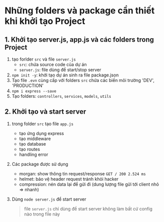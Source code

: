 # Những folders và package cần thiết khi khởi tạo Project

## 1. Khởi tạo server.js, app.js và các folders trong Project

1. tạo forlder `src` và file `server.js`
   - `src`: chứa source code của dự án
   - `server.js`: file dùng để start/stop server
2. `npm init -y`: khởi tạo dự án sinh ra file package.json
3. Tạo file `.evn` cùng cấp với folders `src` chứa các biến môi trường 'DEV', 'PRODUCTION'
4. `npm i express --save`
5. Tạo folders: `controllers`, `services`, `models`, `utils`

## 2. Khởi tạo và start server 

1. trong folder `src` tạo file `app.js`
   - tạo ứng dụng express
   - tạo middleware
   - tạo database
   - tạo routes
   - handling error

2. Các package được sử dụng
   - morgan: show thông tin request/response
      `GET / 200 2.524 ms`
   - helmet: bảo vệ header request tránh khỏi hacker
   - compression: nén data lại để gửi đi (dung lượng file gửi tới client nhỏ => nhanh)
3. Dùng `node server.js` để  start server 
   > file `server.js` chỉ dùng để start server không làm bất cứ config nào trong file này
